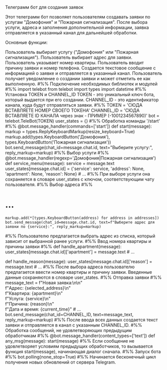 Телеграмм бот для создания заявок

Этот телеграмм бот позволяет пользователям создавать заявки по услугам "Домофония" и "Пожарная сигнализация". 
После выбора услуги, адреса и заполнения дополнительной информации, заявка отправляется в указанный канал для дальнейшей обработки.

Основные функции:

Пользователь выбирает услугу ("Домофония" или "Пожарная сигнализация").
Пользователь выбирает адрес для заявки.
Пользователь указывает номер квартиры.
Пользователь вводит причину заявки и номер телефона.
Создается текстовое сообщение с информацией о заявке и отправляется в указанный канал.
Пользователь получает уведомление о создании заявки и может отметить ее как выполненную.
#%%
Подключение необходимых библиотек и модулей
#%%
import telebot
from telebot import types
import datetime
#%%
Установка TOKEN и CHANNEL_ID
TOKEN - это уникальный ключ бота, который выдается при его создании. CHANNEL_ID - это идентификатор канала, куда будут отправляться заявки.
#%%
TOKEN = 'СЮДА ВСТАВЛЯЕТЕ НОМЕР СВОЕГО ТОКЕНА'
CHANNEL_ID = 'СЮДА ВСТАВЛЯЕТЕ ID КАНАЛА через знак - ПРИМЕР (-1001234567890)'
bot = telebot.TeleBot(TOKEN)
user_states = {}
#%%
Обработка команды '/start'
#%%
@bot.message_handler(commands=['start'])
def start(message):
    markup = types.ReplyKeyboardMarkup(resize_keyboard=True)
    markup.add(types.KeyboardButton('Домофония'), types.KeyboardButton('Пожарная сигнализация'))
    bot.send_message(chat_id=message.chat.id, text="Выберите услугу:", reply_markup=markup)
#%%
Выбор услуги
#%%
@bot.message_handler(regexp='Домофония|Пожарная сигнализация')
def service_menu(message):
    service = message.text
    user_states[message.chat.id] = {'service': service, 'address': None, 'apartment': None, 'reason': None}
    # ...
#%%
При выборе услуги она сохраняется в словаре user_states с ключом, соответствующим чату пользователя.
#%%
Выбор адреса
#%%
# ...
    markup.add(*[types.KeyboardButton(address) for address in addresses])
    bot.send_message(chat_id=message.chat.id, text=f"Выберите адрес для заявки по {service}:", reply_markup=markup)
#%%
Пользователю предлагается выбрать адрес из списка, который зависит от выбранной ранее услуги.
#%%
Ввод номера квартиры и причины заявки
#%%
def handle_apartment(message):
    user_states[message.chat.id]['apartment'] = message.text
    # ...

def handle_reason(message):
    user_states[message.chat.id]['reason'] = message.text
    # ...
#%%
После выбора адреса пользователю предлагается ввести номер квартиры и причину заявки. 
Введенные данные сохраняются в словаре user_states.
#%%
Отправка заявки
#%%
message_text = f"Новая заявка:\n\n" \
                   f"Адрес: {selected_address}\n" \
                   f"Квартира: {apartment}\n" \
                   f"Услуга: {service}\n" \
                   f"Причина: {reason}\n" \
                   f"Дата и время: {current_time}"
    # ...
    bot.send_message(chat_id=CHANNEL_ID, text=message_text, reply_markup=markup)
#%%
После ввода всех данных создается текст заявки и отправляется в канал с указанным CHANNEL_ID.
#%%
Обработка сообщений, не удовлетворяющих предыдущим обработчикам
#%%
@bot.message_handler(content_types=['text'])
def any_msg(message):
    start(message)
#%%
Если сообщение не удовлетворяет условиям предыдущих обработчиков, то вызывается функция start(message), начинающая диалог сначала.
#%%
Запуск бота
#%%
bot.polling(none_stop=True)
#%%
Начинается бесконечный цикл получения новых обновлений от сервера Telegram.
